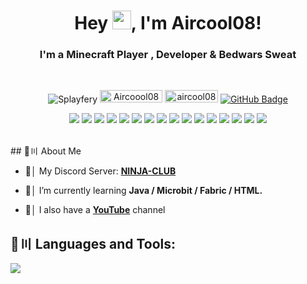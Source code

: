 <h1 align="center">Hey <img src="https://raw.githubusercontent.com/MartinHeinz/MartinHeinz/master/wave.gif" width="30px" height="30px">, I'm Aircool08!</h1>
<h3 align="center">I'm a Minecraft Player , Developer & Bedwars Sweat</h3>

<br>


<p align="center">
    <img src="https://img.shields.io/github/followers/aircool08?label=Github&logo=github&style=flat-square" alt="Splayfery">
        <a href="https://youtube.com/splayfer"><img src="https://img.shields.io/youtube/channel/views/UCGvcLOmPKMv4JstBZezFkHA?label=YouTube&logo=YouTube&style=flat-square" alt="Aircoool08" width="100" height="20"/></a>
    <a href="https://discord.gg/splayfer"><img src="https://img.shields.io/badge/Discord-7488cd?style=for-the-badge&logo=discord&logoColor=white" alt="aircool08" width="85" height="20"/></a>
    <a href="https://github.com/aircool08?tab=followers"><img src="https://img.shields.io/github/followers/Splayfery?label=Followers&style=social" alt="GitHub Badge"></a>
</p>

<p align="center">
<a href = "https://youtube.com/aircool08"><img src="https://img.icons8.com/fluent/48/000000/youtube.png"/></a>  
<a href = "https://twitch.tv/aircool08"><img src="https://img.icons8.com/fluent/48/000000/twitch.png"/></a>
<a href = "https://twitter.com/aircool08"><img src="https://img.icons8.com/fluent/48/000000/twitter.png"/></a> 
<a href = "https://www.instagram.com/aircool08/"><img src="https://img.icons8.com/fluent/48/000000/instagram-new.png"/></a>
<a href = "https://www.reddit.com/aircool08/"><img src="https://img.icons8.com/fluent/48/000000/reddit.png"/></a>  
<a href = "https://solo.to/aircool08"><img src="https://img.icons8.com/color/48/000000/linktree.png"/></a> 
<a href = "https://dsc.gg/aircool"><img src="https://img.icons8.com/color/48/000000/discord.png"/></a>   
<a href = "https://tiktok.com/aircool08"><img src="https://img.icons8.com/color/48/000000/tiktok.png"/></a> 
<a href = "https://facebook.com/aircool08"><img src="https://img.icons8.com/color/48/000000/facebook"/></a>   
<a href = "https://snapchat.com/aircool08"><img src="https://img.icons8.com/color/48/000000/snapchat.png"/></a> 
<a href = "https://gamerx.com/aircool08"><img src="https://img.icons8.com/color/48/000000/controller"/></a> 
<a href = "https://whatsapp.com/aircool08"><img src="https://img.icons8.com/color/48/000000/whatsapp.png"/></a> 
<a href = "https://meta.com/aircool08"><img src="https://img.icons8.com/color/48/000000/meta.png"/></a> 
<a href = "https://nintendo.com/aircool08"><img src="https://img.icons8.com/color/48/000000/nintendo"/></a>   
<a href = "https://playstation.com/aircool08"><img src="https://img.icons8.com/color/48/000000/ps"/></a>   
<a href = "https://xbox.com/aircool08"><img src="https://img.icons8.com/color/48/000000/xbox"/></a> 
</p>

<br>
## 🔎〣 About Me

- │ My Discord Server: **[NINJA-CLUB](https://dsc.gg/aircool)**

- 🌱│ I’m currently learning **Java / Microbit / Fabric / HTML.**

- 🎥│ I also have a **[YouTube](https://youtube.com/aircool)** channel

## 🚀〣 Languages and Tools:

![](https://skillicons.dev/icons?i=java,github,mysql,linux,bash,git,discord,bots)

<br/>